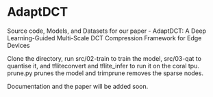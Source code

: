 # AdaptDCT

Source code, Models, and Datasets for our paper - AdaptDCT: A Deep Learning-Guided Multi-Scale DCT Compression Framework for Edge Devices


Clone the directory, run src/02-train to train the model, src/03-qat to quantise it, and tfliteconvert and tflite_infer to run it on the coral tpu. prune.py prunes the model and trimprune removes the sparse nodes.

Documentation and the paper will be added soon.
